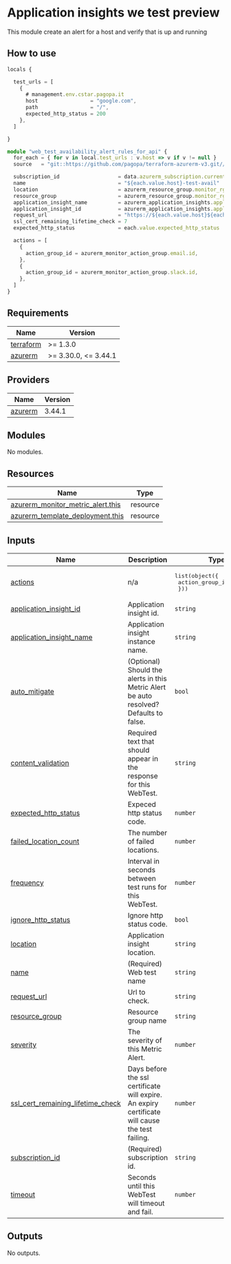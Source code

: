 # Application insights we test preview

This module create an alert for a host and verify that is up and running

## How to use

```ts
locals {

  test_urls = [
    {
      # management.env.cstar.pagopa.it
      host                 = "google.com",
      path                 = "/",
      expected_http_status = 200
    },
  ]

}

module "web_test_availability_alert_rules_for_api" {
  for_each = { for v in local.test_urls : v.host => v if v != null }
  source   = "git::https://github.com/pagopa/terraform-azurerm-v3.git//application_insights_web_test_preview?ref=v3.15.0"

  subscription_id                   = data.azurerm_subscription.current.subscription_id
  name                              = "${each.value.host}-test-avail"
  location                          = azurerm_resource_group.monitor_rg.location
  resource_group                    = azurerm_resource_group.monitor_rg.name
  application_insight_name          = azurerm_application_insights.application_insights.name
  application_insight_id            = azurerm_application_insights.application_insights.id
  request_url                       = "https://${each.value.host}${each.value.path}"
  ssl_cert_remaining_lifetime_check = 7
  expected_http_status              = each.value.expected_http_status

  actions = [
    {
      action_group_id = azurerm_monitor_action_group.email.id,
    },
    {
      action_group_id = azurerm_monitor_action_group.slack.id,
    },
  ]
}
```

<!-- markdownlint-disable -->
<!-- BEGINNING OF PRE-COMMIT-TERRAFORM DOCS HOOK -->
## Requirements

| Name | Version |
|------|---------|
| <a name="requirement_terraform"></a> [terraform](#requirement\_terraform) | >= 1.3.0 |
| <a name="requirement_azurerm"></a> [azurerm](#requirement\_azurerm) | >= 3.30.0, <= 3.44.1 |

## Providers

| Name | Version |
|------|---------|
| <a name="provider_azurerm"></a> [azurerm](#provider\_azurerm) | 3.44.1 |

## Modules

No modules.

## Resources

| Name | Type |
|------|------|
| [azurerm_monitor_metric_alert.this](https://registry.terraform.io/providers/hashicorp/azurerm/latest/docs/resources/monitor_metric_alert) | resource |
| [azurerm_template_deployment.this](https://registry.terraform.io/providers/hashicorp/azurerm/latest/docs/resources/template_deployment) | resource |

## Inputs

| Name | Description | Type | Default | Required |
|------|-------------|------|---------|:--------:|
| <a name="input_actions"></a> [actions](#input\_actions) | n/a | <pre>list(object({<br>    action_group_id = string<br>  }))</pre> | n/a | yes |
| <a name="input_application_insight_id"></a> [application\_insight\_id](#input\_application\_insight\_id) | Application insight id. | `string` | n/a | yes |
| <a name="input_application_insight_name"></a> [application\_insight\_name](#input\_application\_insight\_name) | Application insight instance name. | `string` | n/a | yes |
| <a name="input_auto_mitigate"></a> [auto\_mitigate](#input\_auto\_mitigate) | (Optional) Should the alerts in this Metric Alert be auto resolved? Defaults to false. | `bool` | `false` | no |
| <a name="input_content_validation"></a> [content\_validation](#input\_content\_validation) | Required text that should appear in the response for this WebTest. | `string` | `"null"` | no |
| <a name="input_expected_http_status"></a> [expected\_http\_status](#input\_expected\_http\_status) | Expeced http status code. | `number` | `200` | no |
| <a name="input_failed_location_count"></a> [failed\_location\_count](#input\_failed\_location\_count) | The number of failed locations. | `number` | `1` | no |
| <a name="input_frequency"></a> [frequency](#input\_frequency) | Interval in seconds between test runs for this WebTest. | `number` | `300` | no |
| <a name="input_ignore_http_status"></a> [ignore\_http\_status](#input\_ignore\_http\_status) | Ignore http status code. | `bool` | `false` | no |
| <a name="input_location"></a> [location](#input\_location) | Application insight location. | `string` | n/a | yes |
| <a name="input_name"></a> [name](#input\_name) | (Required) Web test name | `string` | n/a | yes |
| <a name="input_request_url"></a> [request\_url](#input\_request\_url) | Url to check. | `string` | n/a | yes |
| <a name="input_resource_group"></a> [resource\_group](#input\_resource\_group) | Resource group name | `string` | n/a | yes |
| <a name="input_severity"></a> [severity](#input\_severity) | The severity of this Metric Alert. | `number` | `1` | no |
| <a name="input_ssl_cert_remaining_lifetime_check"></a> [ssl\_cert\_remaining\_lifetime\_check](#input\_ssl\_cert\_remaining\_lifetime\_check) | Days before the ssl certificate will expire. An expiry certificate will cause the test failing. | `number` | `7` | no |
| <a name="input_subscription_id"></a> [subscription\_id](#input\_subscription\_id) | (Required) subscription id. | `string` | n/a | yes |
| <a name="input_timeout"></a> [timeout](#input\_timeout) | Seconds until this WebTest will timeout and fail. | `number` | `30` | no |

## Outputs

No outputs.
<!-- END OF PRE-COMMIT-TERRAFORM DOCS HOOK -->
